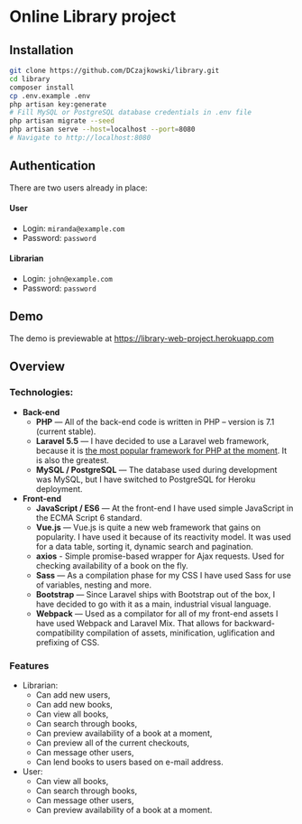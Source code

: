 # Online Library project
## Installation
```bash
git clone https://github.com/DCzajkowski/library.git
cd library
composer install
cp .env.example .env
php artisan key:generate
# Fill MySQL or PostgreSQL database credentials in .env file
php artisan migrate --seed
php artisan serve --host=localhost --port=8080
# Navigate to http://localhost:8080
```

## Authentication
There are two users already in place:
#### User
- Login: `miranda@example.com`
- Password: `password`

#### Librarian
- Login: `john@example.com`
- Password: `password`

## Demo
The demo is previewable at https://library-web-project.herokuapp.com

## Overview
### Technologies:
- **Back-end**
    - **PHP** — All of the back-end code is written in PHP – version is 7.1 (current stable).
    - **Laravel 5.5** — I have decided to use a Laravel web framework, because it is [the most popular framework for PHP at the moment](https://trends.google.com/trends/explore?q=Laravel,Symfony,CakePHP,Codeigniter,Yii). It is also the greatest.
    - **MySQL / PostgreSQL** — The database used during development was MySQL, but I have switched to PostgreSQL for Heroku deployment.
- **Front-end**
    - **JavaScript / ES6** — At the front-end I have used simple JavaScript in the ECMA Script 6 standard.
    - **Vue.js** — Vue.js is quite a new web framework that gains on popularity. I have used it because of its reactivity model. It was used for a data table, sorting it, dynamic search and pagination.
    - **axios** - Simple promise-based wrapper for Ajax requests. Used for checking availability of a book on the fly.
    - **Sass** — As a compilation phase for my CSS I have used Sass for use of variables, nesting and more.
    - **Bootstrap** — Since Laravel ships with Bootstrap out of the box, I have decided to go with it as a main, industrial visual language.
    - **Webpack** — Used as a compilator for all of my front-end assets I have used Webpack and Laravel Mix. That allows for backward-compatibility compilation of assets, minification, uglification and prefixing of CSS.

### Features
- Librarian:
    - Can add new users,
    - Can add new books,
    - Can view all books,
    - Can search through books,
    - Can preview availability of a book at a moment,
    - Can preview all of the current checkouts,
    - Can message other users,
    - Can lend books to users based on e-mail address.
- User:
    - Can view all books,
    - Can search through books,
    - Can message other users,
    - Can preview availability of a book at a moment.
